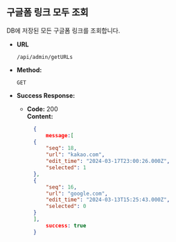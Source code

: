 **구글폼 링크 모두 조회**
----
DB에 저장된 모든 구글폼 링크를 조회합니다.


* **URL**

  `/api/admin/getURLs`

* **Method:**

  `GET`

* **Success Response:**

    * **Code:** 200 <br />
      **Content:** <br/>
      ```json
        {
            message:[
        {
            "seq": 18,
            "url": "kakao.com",
            "edit_time": "2024-03-17T23:00:26.000Z",
            "selected": 1
        },
        {
            "seq": 16,
            "url": "google.com",
            "edit_time": "2024-03-13T15:25:43.000Z",
            "selected": 0
        }
        ],
            success: true
        }
      ```